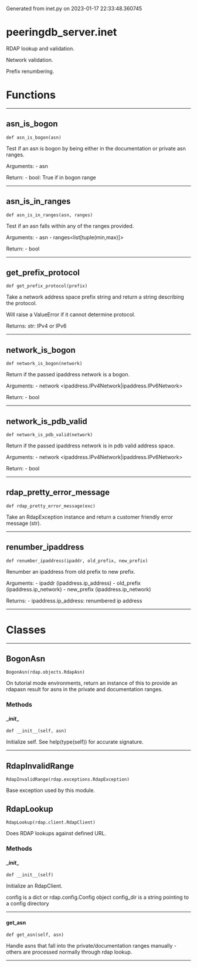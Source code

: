Generated from inet.py on 2023-01-17 22:33:48.360745

# peeringdb_server.inet

RDAP lookup and validation.

Network validation.

Prefix renumbering.

# Functions
---

## asn_is_bogon
`def asn_is_bogon(asn)`

Test if an asn is bogon by being either in the documentation
or private asn ranges.

Arguments:
    - asn<int>

Return:
    - bool: True if in bogon range

---
## asn_is_in_ranges
`def asn_is_in_ranges(asn, ranges)`

Test if an asn falls within any of the ranges provided.

Arguments:
    - asn<int>
    - ranges<list[tuple(min,max)]>

Return:
    - bool

---
## get_prefix_protocol
`def get_prefix_protocol(prefix)`

Take a network address space prefix string and return
a string describing the protocol.

Will raise a ValueError if it cannot determine protocol.

Returns:
    str: IPv4 or IPv6

---
## network_is_bogon
`def network_is_bogon(network)`

Return if the passed ipaddress network is a bogon.

Arguments:
    - network <ipaddress.IPv4Network|ipaddress.IPv6Network>

Return:
    - bool

---
## network_is_pdb_valid
`def network_is_pdb_valid(network)`

Return if the passed ipaddress network is in pdb valid
address space.

Arguments:
    - network <ipaddress.IPv4Network|ipaddress.IPv6Network>

Return:
    - bool

---
## rdap_pretty_error_message
`def rdap_pretty_error_message(exc)`

Take an RdapException instance and return a customer friendly
error message (str).

---
## renumber_ipaddress
`def renumber_ipaddress(ipaddr, old_prefix, new_prefix)`

Renumber an ipaddress from old prefix to new prefix.

Arguments:
    - ipaddr (ipaddress.ip_address)
    - old_prefix (ipaddress.ip_network)
    - new_prefix (ipaddress.ip_network)

Returns:
    - ipaddress.ip_address: renumbered ip address

---
# Classes
---

## BogonAsn

```
BogonAsn(rdap.objects.RdapAsn)
```

On tutorial mode environments, return an instance
of this to provide an rdapasn result for asns in the
private and documentation ranges.


### Methods

#### \__init__
`def __init__(self, asn)`

Initialize self.  See help(type(self)) for accurate signature.

---

## RdapInvalidRange

```
RdapInvalidRange(rdap.exceptions.RdapException)
```

Base exception used by this module.


## RdapLookup

```
RdapLookup(rdap.client.RdapClient)
```

Does RDAP lookups against defined URL.


### Methods

#### \__init__
`def __init__(self)`

Initialize an RdapClient.

config is a dict or rdap.config.Config object
config_dir is a string pointing to a config directory

---
#### get_asn
`def get_asn(self, asn)`

Handle asns that fall into the private/documentation ranges
manually - others are processed normally through rdap lookup.

---
